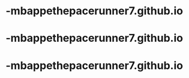 # -mbappethepacerunner7.github.io
# -mbappethepacerunner7.github.io
# -mbappethepacerunner7.github.io
